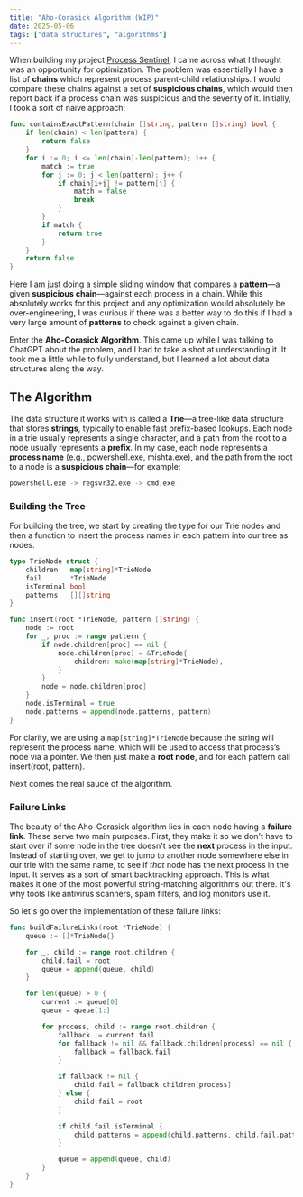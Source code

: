 ```yaml
---
title: "Aho-Corasick Algorithm (WIP)"
date: 2025-05-06
tags: ["data structures", "algorithms"]
---
```


When building my project [Process Sentinel](../../projects/process-sentinel), I came across what I thought was an opportunity for optimization. The problem was essentially I have a list of **chains** which represent process parent-child relationships. I would compare these chains against a set of **suspicious chains**, which would then report back if a process chain was suspicious and the severity of it. Initially, I took a sort of naive approach:

```go
func containsExactPattern(chain []string, pattern []string) bool {
    if len(chain) < len(pattern) {
        return false
    }
    for i := 0; i <= len(chain)-len(pattern); i++ {
        match := true
        for j := 0; j < len(pattern); j++ {
            if chain[i+j] != pattern[j] {
                match = false
                break
            }
        }
        if match {
            return true
        }
    }
    return false
}
```

Here I am just doing a simple sliding window that compares a **pattern**—a given **suspicious chain**—against each process in a chain. While this absolutely works for this project and any optimization would absolutely be over-engineering, I was curious if there was a better way to do this if I had a very large amount of **patterns** to check against a given chain.

Enter the **Aho-Corasick Algorithm**. This came up while I was talking to ChatGPT about the problem, and I had to take a shot at understanding it. It took me a little while to fully understand, but I learned a lot about data structures along the way.

## The Algorithm

The data structure it works with is called a **Trie**—a tree-like data structure that stores **strings**, typically to enable fast prefix-based lookups. Each node in a trie usually represents a single character, and a path from the root to a node usually represents a **prefix**. In my case, each node represents a **process name** (e.g., powershell.exe, mishta.exe), and the path from the root to a node is a **suspicious chain**—for example:

```bash
powershell.exe -> regsvr32.exe -> cmd.exe
```

### Building the Tree

For building the tree, we start by creating the type for our Trie nodes and then a function to insert the process names in each pattern into our tree as nodes.
```go
type TrieNode struct {
    children   map[string]*TrieNode
    fail       *TrieNode
    isTerminal bool
    patterns   [][]string
}

func insert(root *TrieNode, pattern []string) {
    node := root
    for _, proc := range pattern {
        if node.children[proc] == nil {
            node.children[proc] = &TrieNode{
                children: make(map[string]*TrieNode),
            }
        }
        node = node.children[proc]
    }
    node.isTerminal = true
    node.patterns = append(node.patterns, pattern)
}
```
For clarity, we are using a `map[string]*TrieNode` because the string will represent the process name, which will be used to access that process’s node via a pointer. We then just make a **root node**, and for each pattern call insert(root, pattern).

Next comes the real sauce of the algorithm.

### Failure Links

The beauty of the Aho-Corasick algorithm lies in each node having a **failure link**. These serve two main purposes. First, they make it so we don't have to start over if some node in the tree doesn't see the **next** process in the input. Instead of starting over, we get to jump to another node somewhere else in our trie with the same name, to see if *that* node has the next process in the input. It serves as a sort of smart backtracking approach. This is what makes it one of the most powerful string-matching algorithms out there. It's why tools like antivirus scanners, spam filters, and log monitors use it.

So let's go over the implementation of these failure links:

```go
func buildFailureLinks(root *TrieNode) {
	queue := []*TrieNode{}

	for _, child := range root.children {
		child.fail = root
		queue = append(queue, child)
	}

	for len(queue) > 0 {
		current := queue[0]
		queue = queue[1:]

		for process, child := range root.children {
			fallback := current.fail
			for fallback != nil && fallback.children[process] == nil {
				fallback = fallback.fail
			}

			if fallback != nil {
				child.fail = fallback.children[process]
			} else {
				child.fail = root
			}

			if child.fail.isTerminal {
				child.patterns = append(child.patterns, child.fail.patterns...)
			}

			queue = append(queue, child)
		}
	}
}
```

